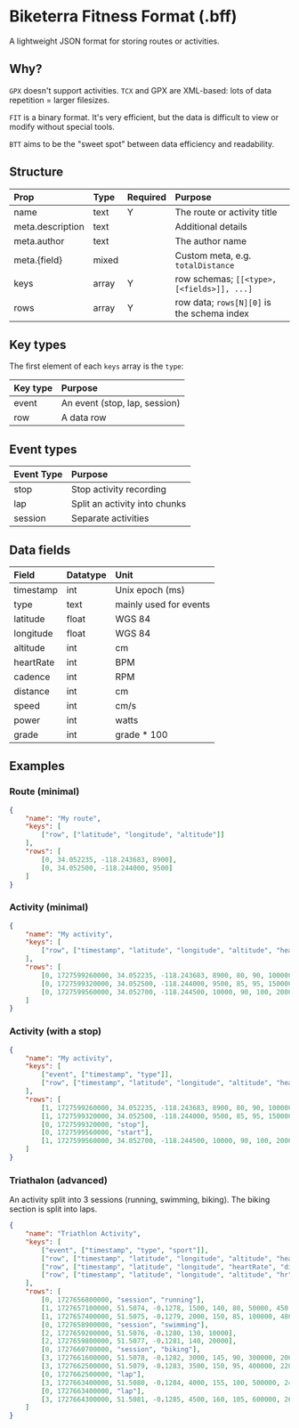 # Biketerra Fitness Format (.bff)
A lightweight JSON format for storing routes or activities.

## Why?

`GPX` doesn't support activities. `TCX` and GPX are XML-based: lots of data repetition = larger filesizes.

`FIT` is a binary format. It's very efficient, but the data is difficult to view or modify without special tools.

`BTT` aims to be the "sweet spot" between data efficiency and readability.

## Structure

| Prop | Type | Required | Purpose |
| :--- | :--- | :------- | :------ |
| name | text | Y | The route or activity title |
| meta.description | text || Additional details |
| meta.author | text || The author name |
| meta.{field} | mixed || Custom meta, e.g. `totalDistance`
| keys | array | Y | row schemas; `[[<type>, [<fields>]], ...]` |
| rows | array | Y | row data; `rows[N][0]` is the schema index |

## Key types
The first element of each `keys` array is the `type`:

| Key type | Purpose |
| :------- | :------ |
| event | An event (stop, lap, session) |
| row | A data row |

## Event types

| Event Type | Purpose |
| :--------- | :------ |
| stop | Stop activity recording |
| lap | Split an activity into chunks |
| session | Separate activities |

## Data fields

| Field | Datatype | Unit |
| :---- | :------- | :--- |
| timestamp | int | Unix epoch (ms) |
| type | text | mainly used for events |
| latitude | float | WGS 84 |
| longitude | float | WGS 84 |
| altitude | int | cm |
| heartRate | int | BPM |
| cadence | int | RPM |
| distance | int | cm |
| speed | int | cm/s |
| power | int | watts |
| grade | int | grade * 100 |

## Examples

### Route (minimal)

```json
{
    "name": "My route",
    "keys": [
        ["row", ["latitude", "longitude", "altitude"]]
    ],
    "rows": [
        [0, 34.052235, -118.243683, 8900],
        [0, 34.052500, -118.244000, 9500]
    ]
}
```

### Activity (minimal)

```json
{
    "name": "My activity",
    "keys": [
        ["row", ["timestamp", "latitude", "longitude", "altitude", "heartRate", "cadence", "distance", "speed", "power", "grade"]]
    ],
    "rows": [
        [0, 1727599260000, 34.052235, -118.243683, 8900, 80, 90, 100000, 500, 200, 150],
        [0, 1727599320000, 34.052500, -118.244000, 9500, 85, 95, 150000, 520, 210, 180],
        [0, 1727599560000, 34.052700, -118.244500, 10000, 90, 100, 200000, 550, 220, 200]
    ]
}
```

### Activity (with a stop)

```json
{
    "name": "My activity",
    "keys": [
        ["event", ["timestamp", "type"]],
        ["row", ["timestamp", "latitude", "longitude", "altitude", "heartRate", "cadence", "distance", "speed", "power", "grade"]]
    ],
    "rows": [
        [1, 1727599260000, 34.052235, -118.243683, 8900, 80, 90, 100000, 500, 200, 150],
        [1, 1727599320000, 34.052500, -118.244000, 9500, 85, 95, 150000, 520, 210, 180],
        [0, 1727599320000, "stop"],
        [0, 1727599560000, "start"],
        [1, 1727599560000, 34.052700, -118.244500, 10000, 90, 100, 200000, 550, 220, 200]
    ]
}
```

### Triathalon (advanced)

An activity split into 3 sessions (running, swimming, biking). The biking section is split into laps.

```json
{
    "name": "Triathlon Activity",
    "keys": [
        ["event", ["timestamp", "type", "sport"]],
        ["row", ["timestamp", "latitude", "longitude", "altitude", "heartRate", "cadence", "distance", "speed", "grade"]],
        ["row", ["timestamp", "latitude", "longitude", "heartRate", "distance"]],
        ["row", ["timestamp", "latitude", "longitude", "altitude", "hr", "cadence", "distance", "speed", "power", "grade"]]
    ],
    "rows": [
        [0, 1727656800000, "session", "running"],
        [1, 1727657100000, 51.5074, -0.1278, 1500, 140, 80, 50000, 450, 120],
        [1, 1727657400000, 51.5075, -0.1279, 2000, 150, 85, 100000, 480, 150],
        [0, 1727658900000, "session", "swimming"],
        [2, 1727659200000, 51.5076, -0.1280, 130, 10000],
        [2, 1727659800000, 51.5077, -0.1281, 140, 20000],
        [0, 1727660700000, "session", "biking"],
        [3, 1727661600000, 51.5078, -0.1282, 3000, 145, 90, 300000, 2000, 250, 100],
        [3, 1727662500000, 51.5079, -0.1283, 3500, 150, 95, 400000, 2200, 260, 120],
        [0, 1727662500000, "lap"],
        [3, 1727663400000, 51.5080, -0.1284, 4000, 155, 100, 500000, 2400, 270, 140],
        [0, 1727663400000, "lap"],
        [3, 1727664300000, 51.5081, -0.1285, 4500, 160, 105, 600000, 2600, 280, 160]
    ]
}
```
